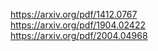 https://arxiv.org/pdf/1412.0767 <br/>
https://arxiv.org/pdf/1904.02422 <br/>
https://arxiv.org/pdf/2004.04968 <br/>
